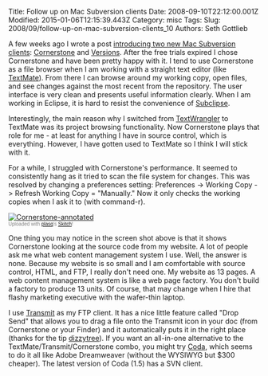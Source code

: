 Title: Follow up on Mac Subversion clients
Date: 2008-09-10T22:12:00.001Z
Modified: 2015-01-06T12:15:39.443Z
Category: misc
Tags: 
Slug: 2008/09/follow-up-on-mac-subversion-clients_10
Authors: Seth Gottlieb

A few weeks ago I wrote a post [introducing two new Mac Subversion clients](http://blog.contenthere.net/2008/07/mac-svn-clients.html): [Cornerstone](http://www.zennaware.com/cornerstone/) and [Versions](http://versionsapp.com).  After the free trials expired I chose Cornerstone and have been pretty happy with it.  I tend to use Cornerstone as a file browser when I am working with a straight text editor (like [TextMate](http://macromates.com/)).  From there I can browse around my working copy, open files, and see changes against the most recent from the repository.  The user interface is very clean and presents useful information clearly.  When I am working in Eclipse, it is hard to resist the convenience of [Subclipse](http://subclipse.tigris.org/).   
  
Interestingly, the main reason why I switched from [TextWrangler](http://www.barebones.com/products/textwrangler/) to TextMate was its project browsing functionality.  Now Cornerstone plays that role for me - at least for anything I have in source control, which is everything.  However, I have gotten used to TextMate so I think I will stick with it.    
  
For a while, I struggled with Cornerstone's performance.  It seemed to consistently hang as it tried to scan the file system for changes.  This was resolved by changing a preferences setting: Preferences -&gt; Working Copy -&gt; Refresh Working Copy = "Manually."  Now it only checks the working copies when I ask it to (with command-r).    
  

<div class="thumbnail"><a href="http://skitch.com/sggottlieb/iur5/cornerstone-annotated"><img alt="Cornerstone-annotated" src="http://img.skitch.com/20080910-kj66wcwqfhib3149n5cpwr4ws2.preview.jpg"/></a><br/><span style="font-family: Lucida Grande, Trebuchet, sans-serif, Helvetica, Arial; font-size: 10px; color: #808080">Uploaded with <a href="http://plasq.com/">plasq</a>'s <a href="http://skitch.com">Skitch</a>!</span></div>

  
  
One thing you may notice in the screen shot above is that it shows Cornerstone looking at the source code from my website.  A lot of people ask me what web content management system I use.  Well, the answer is none.  Because my website is so small and I am comfortable with source control, HTML, and FTP, I really don't need one.  My website as 13 pages.  A web content management system is like a web page factory.  You don't build a factory to produce 13 units.  Of course, that may change when I hire that flashy marketing executive with the wafer-thin laptop.  
  
I use [Transmit](https://www.panic.com/transmit/) as my FTP client.  It has a nice little feature called "Drop Send" that allows you to drag a file onto the Transmit icon in your doc (from Cornerstone or your Finder) and it automatically puts it in the right place (thanks for the tip [dizzytree](http://dizzytree.com/2008/04/26/tip-textmate-and-transmit-ftp/)).   If you want an all-in-one alternative to the TextMate/Transmit/Cornerstone combo, you might try [Coda](http://www.panic.com/coda/), which seems to do it all like Adobe Dreamweaver (without the WYSIWYG but $300 cheaper).  The latest version of Coda (1.5) has a SVN client.   
  
